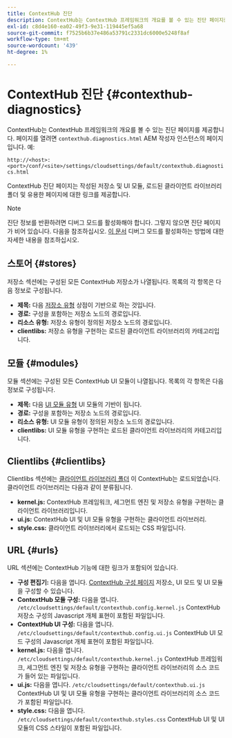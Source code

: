 ```yaml
---
title: ContextHub 진단
description: ContextHub는 ContextHub 프레임워크의 개요를 볼 수 있는 진단 페이지를 제공합니다
exl-id: c8d4e160-ea02-49f3-9e31-119445ef5a68
source-git-commit: f7525b6b37e486a53791c2331dc6000e5248f8af
workflow-type: tm+mt
source-wordcount: '439'
ht-degree: 1%

---
```


# ContextHub 진단 {#contexthub-diagnostics}

ContextHub는 ContextHub 프레임워크의 개요를 볼 수 있는 진단 페이지를 제공합니다. 페이지를 열려면 `contexthub.diagnostics.html` AEM 작성자 인스턴스의 페이지입니다. 예:

`http://<host>:<port>/conf/<site>/settings/cloudsettings/default/contexthub.diagnostics.html`

ContextHub 진단 페이지는 작성된 저장소 및 UI 모듈, 로드된 클라이언트 라이브러리 폴더 및 유용한 페이지에 대한 링크를 제공합니다.

>[!NOTE]
>
>진단 정보를 반환하려면 디버그 모드를 활성화해야 합니다. 그렇지 않으면 진단 페이지가 비어 있습니다. 다음을 참조하십시오. [이 문서](configuring-contexthub.md#debugging-contexthub) 디버그 모드를 활성화하는 방법에 대한 자세한 내용을 참조하십시오.

## 스토어 {#stores}

저장소 섹션에는 구성된 모든 ContextHub 저장소가 나열됩니다. 목록의 각 항목은 다음 정보로 구성됩니다.

* **제목:** 다음 [저장소 유형](sample-stores.md) 상점이 기반으로 하는 것입니다.
* **경로:** 구성을 포함하는 저장소 노드의 경로입니다.
* **리소스 유형:** 저장소 유형이 정의된 저장소 노드의 경로입니다.
* **clientlibs:** 저장소 유형을 구현하는 로드된 클라이언트 라이브러리의 카테고리입니다.

## 모듈 {#modules}

모듈 섹션에는 구성된 모든 ContextHub UI 모듈이 나열됩니다. 목록의 각 항목은 다음 정보로 구성됩니다.

* **제목:** 다음 [UI 모듈 유형](sample-modules.md) UI 모듈의 기반이 됩니다.
* **경로:** 구성을 포함하는 저장소 노드의 경로입니다.
* **리소스 유형:** UI 모듈 유형이 정의된 저장소 노드의 경로입니다.
* **clientlibs:** UI 모듈 유형을 구현하는 로드된 클라이언트 라이브러리의 카테고리입니다.

## Clientlibs {#clientlibs}

Clientlibs 섹션에는 [클라이언트 라이브러리 폴더](/help/implementing/developing/introduction/clientlibs.md) 이 ContextHub는 로드되었습니다. 클라이언트 라이브러리는 다음과 같이 분류됩니다.

* **kernel.js:** ContextHub 프레임워크, 세그먼트 엔진 및 저장소 유형을 구현하는 클라이언트 라이브러리입니다.
* **ui.js:** ContextHub UI 및 UI 모듈 유형을 구현하는 클라이언트 라이브러리.
* **style.css:** 클라이언트 라이브러리에서 로드되는 CSS 파일입니다.

## URL {#urls}

URL 섹션에는 ContextHub 기능에 대한 링크가 포함되어 있습니다.

* **구성 편집기:** 다음을 엽니다. [ContextHub 구성 페이지](configuring-contexthub.md) 저장소, UI 모드 및 UI 모듈을 구성할 수 있습니다.
* **ContextHub 모듈 구성:** 다음을 엽니다. `/etc/cloudsettings/default/contexthub.config.kernel.js` ContextHub 저장소 구성의 Javascript 개체 표현이 포함된 파일입니다.
* **ContextHub UI 구성:** 다음을 엽니다. `/etc/cloudsettings/default/contexthub.config.ui.js` ContextHub UI 모드 구성의 Javascript 개체 표현이 포함된 파일입니다.
* **kernel.js:** 다음을 엽니다. `/etc/cloudsettings/default/contexthub.kernel.js` ContextHub 프레임워크, 세그먼트 엔진 및 저장소 유형을 구현하는 클라이언트 라이브러리의 소스 코드가 들어 있는 파일입니다.
* **ui.js:** 다음을 엽니다. `/etc/cloudsettings/default/contexthub.ui.js` ContextHub UI 및 UI 모듈 유형을 구현하는 클라이언트 라이브러리의 소스 코드가 포함된 파일입니다.
* **style.css:** 다음을 엽니다. `/etc/cloudsettings/default/contexthub.styles.css` ContextHub UI 및 UI 모듈의 CSS 스타일이 포함된 파일입니다.
